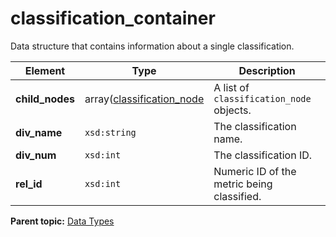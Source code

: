 # classification\_container

Data structure that contains information about a single classification.

|Element|Type|Description|
|-------|----|-----------|
|**child\_nodes** |array([classification\_node](r_classification_node.md#) | A list of `classification_node` objects. |
|**div\_name** |`xsd:string` | The classification name. |
|**div\_num** |`xsd:int` | The classification ID. |
|**rel\_id** |`xsd:int` |Numeric ID of the metric being classified.|

**Parent topic:** [Data Types](../data_types/c_datatypes.md)

